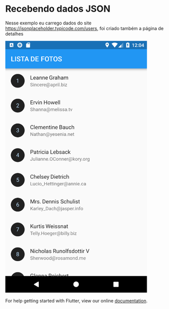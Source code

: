 # Recebendo dados JSON

Nesse exemplo eu carrego dados do site https://jsonplaceholder.typicode.com/users, foi criado também a página de detalhes

![image](images/tela1.png)

For help getting started with Flutter, view our online
[documentation](https://flutter.io/).
